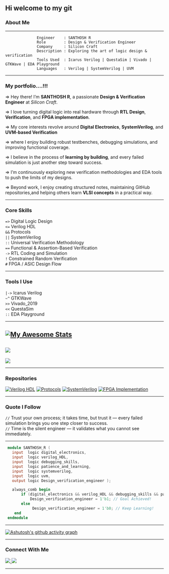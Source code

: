 ## Hi welcome to my git
### **About Me**
------------------------------------------------------------------------------------------------------
                  Engineer    : SANTHOSH R
                  Role        : Design & Verification Engineer
                  Company     : Silicon Craft
                  Description : Exploring the art of logic design & verification
                  Tools Used  : Icarus Verilog | QuestaSim | Vivado | GTKWave | EDA Playground
                  Languages   : Verilog | SystemVerilog | UVM
------------------------------------------------------------------------------------------------------
### My portfolio....!!!

=> Hey there! I’m **SANTHOSH R**, a passionate **Design & Verification Engineer** at *Silicon Craft*.  

=> I love turning digital logic into real hardware through **RTL Design**, **Verification**, and **FPGA implementation**.

=> My core interests revolve around **Digital Electronics**, **SystemVerilog**, and **UVM-based Verification**

=> where I enjoy building robust testbenches, debugging simulations, and improving functional coverage.

=> I believe in the process of **learning by building**, and every failed simulation is just another step toward success.

=> I’m continuously exploring new verification methodologies and EDA tools to push the limits of my designs.

=> Beyond work, I enjoy creating structured notes, maintaining GitHub repositories,and helping others learn **VLSI concepts** in a practical way.

---
### **Core Skills**
`=>` Digital Logic Design  
`<=` Verilog HDL  
`&&` Protocols  
`||` SystemVerilog  
`::` Universal Verification Methodology  
`==` Functional & Assertion-Based Verification  
`->` RTL Coding and Simulation  
`!` Constrained Random Verification  
`#` FPGA / ASIC Design Flow  

---

### **Tools I Use**
`|->` Icarus Verilog  
`~^` GTKWave  
`>>` Vivado_2019  
`<<` QuestaSim  
`::` EDA Playground  

---

[![My Awesome Stats](https://awesome-github-stats.azurewebsites.net/user-stats/ravisaanthosh?cardType=level-alternate&theme=great-gatsby&preferLogin=false)](https://git.io/awesome-stats-card)
---
![](https://nirzak-streak-stats.vercel.app/?user=ravisaanthosh&theme=great-gatsby&hide_border=false)<br/>
---
![](https://github-readme-stats.vercel.app/api/top-langs/?username=ravisaanthosh&theme=great-gatsby&hide_border=false&include_all_commits=true&count_private=true&layout=compact)


---


 ### **Repositories**

[![Verilog HDL](https://img.shields.io/badge/Verilog_HDL-blue?style=for-the-badge&logo=github)](https://github.com/ravisaanthosh/VERILOG)
[![Protocols](https://img.shields.io/badge/Protocols-green?style=for-the-badge&logo=github)](https://github.com/ravisaanthosh/PROTOCOLS)
[![SystemVerilog](https://img.shields.io/badge/SystemVerilog-red?style=for-the-badge&logo=github)](https://github.com/ravisaanthosh/SYSTEM-VERILOG)
[![FPGA Implementation](https://img.shields.io/badge/FPGA_Implementation-orange?style=for-the-badge&logo=github)](https://github.com/ravisaanthosh/FPGA-IMPLEMENTATION)

---
### **Quote I Follow**

`//` Trust your own process; it takes time, but trust it — every failed simulation brings you one step closer to success.  
`//` Time is the silent engineer — it validates what you cannot see immediately.

---
 ```verilog
  module SANTHOSH_R (
    input  logic digital_electronics,
    input  logic verilog_HDL,
    input  logic debugging_skills,
    input  logic patience_and_learning,
    input  logic systemverilog,
    input  logic uvm,
    output logic Design_verification_engineer );

    always_comb begin
        if (digital_electronics && verilog_HDL && debugging_skills && patience_and_learning && systemverilog && uvm)
            Design_verification_engineer = 1'b1; // Goal Achieved!
        else
             Design_verification_engineer = 1'b0; // Keep Learning!
     end
  endmodule
```
---

[![Ashutosh's github activity graph](https://github-readme-activity-graph.vercel.app/graph?username=ravisaanthosh&bg_color=000000&color=d8d5d5&line=fb8500&point=f2edf0&area=true&hide_border=true)](https://github.com/ashutosh00710/github-readme-activity-graph)

---
### **Connect With Me**
<a href="mailto:ravisanthosh0662@gmail.com" target="_blank"> <img src="https://img.shields.io/badge/Gmail-D14836?style=for-the-badge&logo=gmail&logoColor=white" /> </a> <a href="https://www.linkedin.com/in/santhosh-r-918923209/" target="_blank"> <img src="https://img.shields.io/badge/LinkedIn-0A66C2?style=for-the-badge&logo=linkedin&logoColor=white" /> </a>

---

